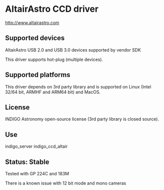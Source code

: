 # AltairAstro CCD driver

http://www.altairastro.com

## Supported devices

AltairAstro USB 2.0 and USB 3.0 devices supported by vendor SDK

This driver supports hot-plug (multiple devices).

## Supported platforms

This driver depends on 3rd party library and is supported on Linux (Intel 32/64 bit, ARMHF and ARM64 bit) and MacOS.

## License

INDIGO Astronomy open-source license (3rd party library is closed source).

## Use

indigo_server indigo_ccd_altair

## Status: Stable

Tested with GP 224C and 183M

There is a known issue with 12 bit mode and mono cameras

